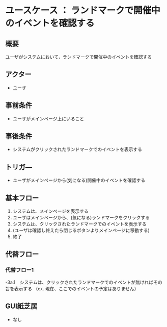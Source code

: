 # ユースケース ： ランドマークで開催中のイベントを確認する

## 概要
ユーザがシステムにおいて，ランドマークで開催中のイベントを確認する

## アクター
- ユーザ

## 事前条件
- ユーザがメインページ上にいること

## 事後条件
- システムがクリックされたランドマークでのイベントを表示する

## トリガ―
- ユーザがメインページから(気になる)開催中のイベントを確認する

## 基本フロー
1. システムは、メインページを表示する
2. ユーザはメインページから、(気になる)ランドマークをクリックする
3. システムは、クリックされたランドマークでのイベントを表示する
4. (ユーザは確認し終えたら閉じるボタンよりメインページに移動する)
5. 終了

## 代替フロー
### 代替フロー1
-3a.1　システムは、クリックされたランドマークでのイベントが無ければその旨を表示する
 （ex. 現在、ここでのイベントの予定はありません）

## GUI紙芝居
- なし